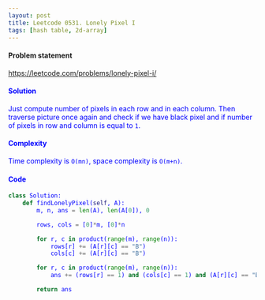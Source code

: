```yaml
---
layout: post
title: Leetcode 0531. Lonely Pixel I
tags: [hash table, 2d-array]
---
```


#### Problem statement

<a href="https://leetcode.com/problems/lonely-pixel-i/"> <font color = blue>https://leetcode.com/problems/lonely-pixel-i/

#### Solution
Just compute number of pixels in each row and in each column. Then traverse picture once again and check if we have black pixel and if number of pixels in row and column is equal to `1`. 

#### Complexity
Time complexity is `O(mn)`, space complexity is `O(m+n)`.

#### Code
```python
class Solution:
    def findLonelyPixel(self, A):
        m, n, ans = len(A), len(A[0]), 0

        rows, cols = [0]*m, [0]*n

        for r, c in product(range(m), range(n)):
            rows[r] += (A[r][c] == "B")
            cols[c] += (A[r][c] == "B")

        for r, c in product(range(m), range(n)):
            ans += (rows[r] == 1) and (cols[c] == 1) and (A[r][c] == "B")

        return ans
```

